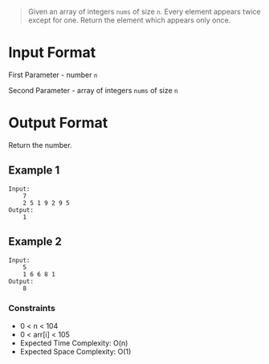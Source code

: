 > Given an array of integers `nums` of size `n`. Every element appears twice except for one. Return the element which appears only once.

# Input Format

First Parameter - number `n`

Second Parameter - array of integers `nums` of size `n`

# Output Format

Return the number.

## Example 1

```
Input:
    7
    2 5 1 9 2 9 5
Output:
    1
```

## Example 2

```
Input:
    5
    1 6 6 8 1
Output:
    8
```

### Constraints

- 0 < n < 104
- 0 < arr[i] < 105
- Expected Time Complexity: O(n)
- Expected Space Complexity: O(1)
